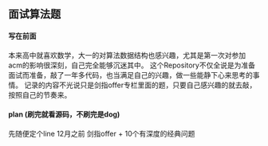 面试算法题  
---
#### 写在前面
本来高中就喜欢数学，大一的对算法数据结构也感兴趣，尤其是第一次对参加acm的影响很深刻，自己完全能够沉迷其中。
这个Repository不仅全说是为准备面试而准备，敲了一年多代码，也当满足自己的兴趣，做一些能静下心来思考的事情。
记录的内容不光说只是剑指offer专栏里面的题，只要自己感兴趣的就去敲，按照自己的节奏来。

#### plan (刷完就看源码，不刷完是dog)
先随便定个line 12月之前 剑指offer + 10个有深度的经典问题

